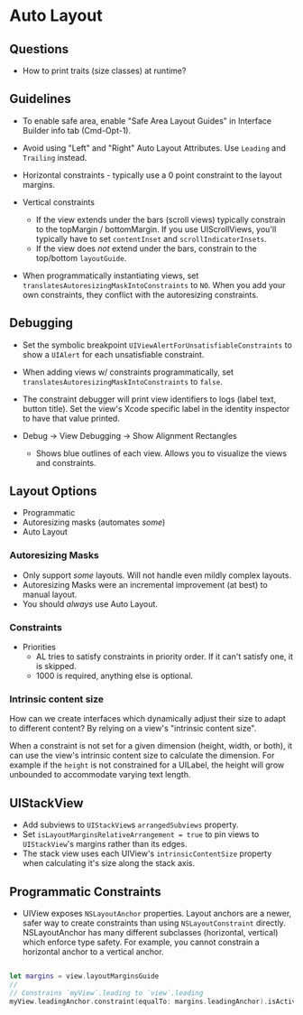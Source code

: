 # Auto Layout

## Questions

* How to print traits (size classes) at runtime?

## Guidelines

* To enable safe area, enable "Safe Area Layout Guides" in Interface Builder info tab (Cmd-Opt-1).

* Avoid using "Left" and "Right" Auto Layout Attributes. Use `Leading` and
  `Trailing` instead.

* Horizontal constraints - typically use a 0 point constraint to the layout
  margins.

* Vertical constraints
  * If the view extends under the bars (scroll views) typically constrain to the
    topMargin / bottomMargin. If you use UIScrollViews, you'll typically have to
    set `contentInset` and `scrollIndicatorInsets`.
  * If the view does *not* extend under the bars, constrain to the top/bottom
    `layoutGuide`.

* When programmatically instantiating views, set
  `translatesAutoresizingMaskIntoConstraints` to `NO`. When you add your own
  constraints, they conflict with the autoresizing constraints.

## Debugging

* Set the symbolic breakpoint `UIViewAlertForUnsatisfiableConstraints` to show a
  `UIAlert` for each unsatisfiable constraint.

* When adding views w/ constraints programmatically, set
  `translatesAutoresizingMaskIntoConstraints` to `false`.

* The constraint debugger will print view identifiers to logs (label text,
  button title). Set the view's Xcode specific label in the identity inspector
  to have that value printed.

* Debug -> View Debugging -> Show Alignment Rectangles
  * Shows blue outlines of each view. Allows you to visualize the views and constraints.


## Layout Options

* Programmatic
* Autoresizing masks (automates *some*)
* Auto Layout

### Autoresizing Masks

* Only support *some* layouts. Will not handle even mildly complex layouts.
* Autoresizing Masks were an incremental improvement (at best) to manual layout.
* You should *always* use Auto Layout.

### Constraints

* Priorities
  * AL tries to satisfy constraints in priority order. If it can't satisfy one,
    it is skipped.
  * 1000 is required, anything else is optional.

### Intrinsic content size

How can we create interfaces which dynamically adjust their size to adapt to
different content? By relying on a view's "intrinsic content size".

When a constraint is not set for a given dimension (height, width, or both), it
can use the view's intrinsic content size to calculate the dimension. For
example if the `height` is not constrained for a UILabel, the height will grow
unbounded to accommodate varying text length.


## UIStackView

* Add subviews to `UIStackView`s `arrangedSubviews` property.
* Set `isLayoutMarginsRelativeArrangement = true` to pin views to `UIStackView`'s margins rather than its edges.
* The stack view uses each UIView's `intrinsicContentSize` property when calculating it's size along the stack axis.

## Programmatic Constraints

* UIView exposes `NSLayoutAnchor` properties. Layout anchors are a newer, safer
  way to create constraints than using `NSLayoutConstraint`
  directly. NSLayoutAnchor has many different subclasses (horizontal, vertical)
  which enforce type safety. For example, you cannot constrain a
  horizontal anchor to a vertical anchor.
  
```swift

let margins = view.layoutMarginsGuide
//
// Constrains `myView`.leading to `view`.leading
myView.leadingAnchor.constraint(equalTo: margins.leadingAnchor).isActive = true

```
